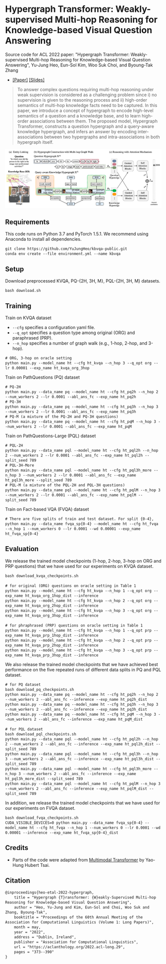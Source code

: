# Hypergraph Transformer: Weakly-supervised Multi-hop Reasoning for Knowledge-based Visual Question Answering
Source code for ACL 2022 paper: "Hypergraph Transformer: Weakly-supervised Multi-hop Reasoning for Knowledge-based Visual Question Answering", Yu-Jung Heo, Eun-Sol Kim, Woo Suk Choi, and Byoung-Tak Zhang
* [[Paper]](https://aclanthology.org/2022.acl-long.29.pdf) [[Slides]](https://www.dropbox.com/s/kkbmmm1sy7f1ldr/acl22_HGT_slides.pdf)

> To answer complex questions requiring multi-hop reasoning under weak supervision is considered as a challenging problem since i) no supervision is given to the reasoning process and ii) high-order semantics of multi-hop knowledge facts need to be captured. In this paper, we introduce a concept of hypergraph to encode high-level semantics of a question and a knowledge base, and to learn high-order associations between them. The proposed model, Hypergraph Transformer, constructs a question hypergraph and a query-aware knowledge hypergraph, and infers an answer by encoding inter-associations between two hypergraphs and intra-associations in both hypergraph itself. 

![HGT](assets/acl22.png)

## Requirements
This code runs on Python 3.7 and PyTorch 1.5.1. We recommend using Anaconda to install all dependencies.
```
git clone https://github.com/YuJungHeo/kbvqa-public.git
conda env create --file environment.yml --name kbvqa
```

## Setup
Download preprocessed KVQA, PQ-{2H, 3H, M}, PQL-{2H, 3H, M} datasets.
```
bash download.sh
```

## Training

Train on KVQA dataset
* `--cfg` specifies a configuration yaml file.
* `--q_opt` specifies a question type among original (ORG) and paraphrased (PRP).
* `--n_hop` specifies a number of graph walk (e.g., 1-hop, 2-hop, and 3-hop).

```
# ORG, 3-hop on oracle setting
python main.py --model_name ht --cfg ht_kvqa --n_hop 3 --q_opt org --lr 0.00001 --exp_name ht_kvqa_org_3hop
```

Train on PathQuestions (PQ) dataset
```
# PQ-2H 
python main.py --data_name pq --model_name ht --cfg ht_pq2h --n_hop 2 --num_workers 2 --lr 0.0001 --abl_ans_fc --exp_name ht_pq2h
# PQ-3H 
python main.py --data_name pq --model_name ht --cfg ht_pq3h --n_hop 3 --num_workers 2 --lr 0.0001 --abl_ans_fc --exp_name ht_pq3h
# PQ-M (a mixture of the PQ-2H and PQ-3H questions)
python main.py --data_name pq --model_name ht --cfg ht_pqM --n_hop 3 --num_workers 2 --lr 0.0001 --abl_ans_fc --exp_name ht_pqM
```

Train on PathQuestions-Large (PQL) dataset
```
# PQL-2H
python main.py --data_name pql --model_name ht --cfg ht_pql2h --n_hop 2 --num_workers 2 --lr 0.0001 --abl_ans_fc --exp_name ht_pql2h --split_seed 789
# PQL-3H-More
python main.py --data_name pql --model_name ht --cfg ht_pql3h_more --n_hop 3 --num_workers 2 --lr 0.0001 --abl_ans_fc --exp_name ht_pql3h_more --split_seed 789
# PQL-M (a mixture of the PQL-2H and PQL-3H questions)
python main.py --data_name pql --model_name ht --cfg ht_pqlM --n_hop 3 --num_workers 2 --lr 0.0001 --abl_ans_fc --exp_name ht_pqlM --split_seed 789
```

Train on Fact-based VQA (FVQA) dataset
```
# There are five splits of train and test dataset. For split {0-4},
python main.py --data_name fvqa_sp{0-4} --model_name ht --cfg ht_fvqa --n_hop 1 --num_workers 0 --lr 0.0001 --wd 0.00001 --exp_name ht_fvqa_sp{0-4}
```

## Evaluation
We release the trained model checkpoints (1-hop, 2-hop, 3-hop on ORG and PRP questions) that we have used for our experiments on KVQA dataset.
```
bash download_kvqa_checkpoints.sh

# for original (ORG) questions on oracle setting in Table 1
python main.py --model_name ht --cfg ht_kvqa --n_hop 1 --q_opt org --exp_name ht_kvqa_org_1hop_dist --inference
python main.py --model_name ht --cfg ht_kvqa --n_hop 2 --q_opt org --exp_name ht_kvqa_org_2hop_dist --inference
python main.py --model_name ht --cfg ht_kvqa --n_hop 3 --q_opt org --exp_name ht_kvqa_org_3hop_dist --inference

# for phraphrased (PRP) questions on oracle setting in Table 1
python main.py --model_name ht --cfg ht_kvqa --n_hop 1 --q_opt prp --exp_name ht_kvqa_prp_1hop_dist --inference
python main.py --model_name ht --cfg ht_kvqa --n_hop 2 --q_opt prp --exp_name ht_kvqa_prp_2hop_dist --inference
python main.py --model_name ht --cfg ht_kvqa --n_hop 3 --q_opt prp --exp_name ht_kvqa_prp_3hop_dist --inference
```

We also release the trained model checkpoints that we have achieved best performance on the five repeated runs of different data splits in PQ and PQL dataset.
```
# for PQ dataset
bash download_pq_checkpoints.sh
python main.py --data_name pq --model_name ht --cfg ht_pq2h --n_hop 2 --num_workers 2 --abl_ans_fc --inference --exp_name ht_pq2h_dist
python main.py --data_name pq --model_name ht --cfg ht_pq3h --n_hop 3 --num_workers 2 --abl_ans_fc --inference --exp_name ht_pq3h_dist
python main.py --data_name pq --model_name ht --cfg ht_pqM --n_hop 3 --num_workers 2 --abl_ans_fc --inference --exp_name ht_pqM_dist

# for PQL dataset
bash download_pql_checkpoints.sh
python main.py --data_name pql --model_name ht --cfg ht_pql2h --n_hop 2 --num_workers 2 --abl_ans_fc --inference --exp_name ht_pql2h_dist --split_seed 789
python main.py --data_name pql --model_name ht --cfg ht_pql3h --n_hop 3 --num_workers 2 --abl_ans_fc --inference --exp_name ht_pql3h_dist --split_seed 789
python main.py --data_name pql --model_name ht --cfg ht_pql3h_more --n_hop 3 --num_workers 2 --abl_ans_fc --inference --exp_name ht_pql3h_more_dist --split_seed 789
python main.py --data_name pql --model_name ht --cfg ht_pqlM --n_hop 3 --num_workers 2 --abl_ans_fc --inference --exp_name ht_pqlM_dist --split_seed 789
```

In addition, we release the trained model checkpoints that we have used for our experiments on FVQA dataset.
```
bash download_fvqa_checkpoints.sh
CUDA_VISIBLE_DEVICES=0 python main.py --data_name fvqa_sp{0-4} --model_name ht --cfg ht_fvqa --n_hop 1 --num_workers 0 --lr 0.0001 --wd 0.00001 --inference --exp_name ht_fvqa_sp{0-4}_dist
```

## Credits
* Parts of the code were adapted from [Multimodal Transformer](https://github.com/yaohungt/Multimodal-Transformer) by Yao-Hung Hubert Tsai.

## Citation
```
@inproceedings{heo-etal-2022-hypergraph,
    title = "Hypergraph {T}ransformer: {W}eakly-Supervised Multi-hop Reasoning for Knowledge-based Visual Question Answering",
    author = "Heo, Yu-Jung and Kim, Eun-Sol and Choi, Woo Suk and Zhang, Byoung-Tak",
    booktitle = "Proceedings of the 60th Annual Meeting of the Association for Computational Linguistics (Volume 1: Long Papers)",
    month = may,
    year = "2022",
    address = "Dublin, Ireland",
    publisher = "Association for Computational Linguistics",
    url = "https://aclanthology.org/2022.acl-long.29",
    pages = "373--390"
}
```